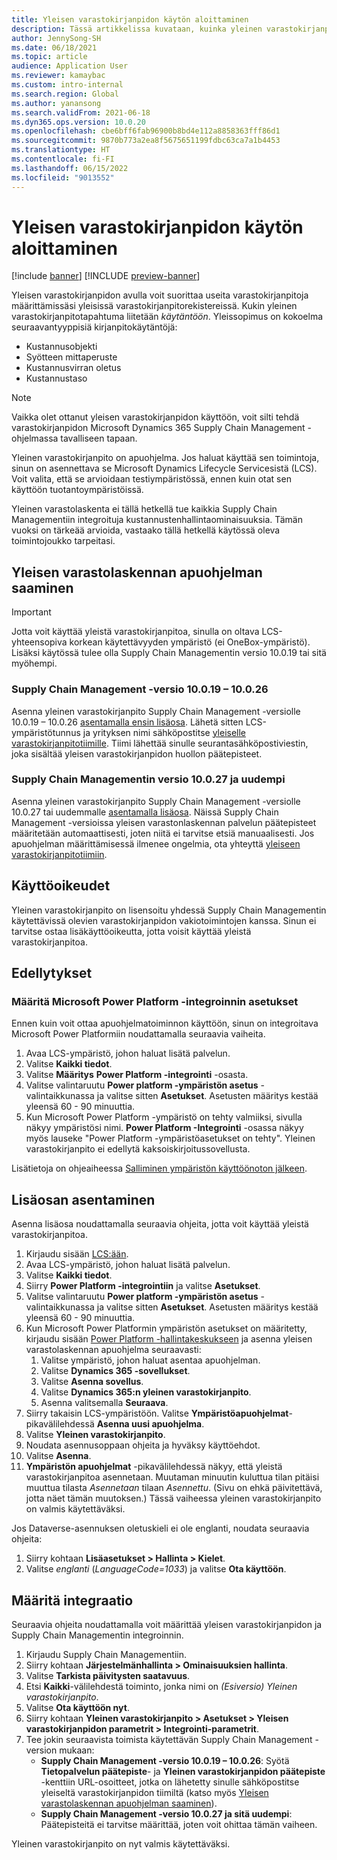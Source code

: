 ```yaml
---
title: Yleisen varastokirjanpidon käytön aloittaminen
description: Tässä artikkelissa kuvataan, kuinka yleinen varastokirjanpito otetaan käyttöön.
author: JennySong-SH
ms.date: 06/18/2021
ms.topic: article
audience: Application User
ms.reviewer: kamaybac
ms.custom: intro-internal
ms.search.region: Global
ms.author: yanansong
ms.search.validFrom: 2021-06-18
ms.dyn365.ops.version: 10.0.20
ms.openlocfilehash: cbe6bff6fab96900b8bd4e112a8858363fff86d1
ms.sourcegitcommit: 9870b773a2ea8f5675651199fdbc63ca7a1b4453
ms.translationtype: HT
ms.contentlocale: fi-FI
ms.lasthandoff: 06/15/2022
ms.locfileid: "9013552"
---
```

# <a name="get-started-with-global-inventory-accounting"></a>Yleisen varastokirjanpidon käytön aloittaminen

[!include [banner](../includes/banner.md)]
[!INCLUDE [preview-banner](../includes/preview-banner.md)]
<!--KFM: Preview until 4/30/2022 -->

Yleisen varastokirjanpidon avulla voit suorittaa useita varastokirjanpitoja määrittämissäsi yleisissä varastokirjanpitorekistereissä. Kukin yleinen varastokirjanpitotapahtuma liitetään *käytäntöön*. Yleissopimus on kokoelma seuraavantyyppisiä kirjanpitokäytäntöjä:

- Kustannusobjekti
- Syötteen mittaperuste
- Kustannusvirran oletus
- Kustannustaso

> [!NOTE]
> Vaikka olet ottanut yleisen varastokirjanpidon käyttöön, voit silti tehdä varastokirjanpidon Microsoft Dynamics 365 Supply Chain Management -ohjelmassa tavalliseen tapaan.

Yleinen varastokirjanpito on apuohjelma. Jos haluat käyttää sen toimintoja, sinun on asennettava se Microsoft Dynamics Lifecycle Servicesistä (LCS). Voit valita, että se arvioidaan testiympäristössä, ennen kuin otat sen käyttöön tuotantoympäristöissä.

Yleinen varastolaskenta ei tällä hetkellä tue kaikkia Supply Chain Managementiin integroituja kustannustenhallintaominaisuuksia. Tämän vuoksi on tärkeää arvioida, vastaako tällä hetkellä käytössä oleva toimintojoukko tarpeitasi.

## <a name="how-to-get-the-global-inventory-accounting-add-in"></a><a name="sign-up"></a>Yleisen varastolaskennan apuohjelman saaminen

> [!IMPORTANT]
> Jotta voit käyttää yleistä varastokirjanpitoa, sinulla on oltava LCS-yhteensopiva korkean käytettävyyden ympäristö (ei OneBox-ympäristö). Lisäksi käytössä tulee olla Supply Chain Managementin versio 10.0.19 tai sitä myöhempi.

### <a name="supply-chain-management-version-10019-to-10026"></a>Supply Chain Management -versio 10.0.19 – 10.0.26

Asenna yleinen varastokirjanpito Supply Chain Management -versiolle 10.0.19 – 10.0.26 [asentamalla ensin lisäosa](#install). Lähetä sitten LCS-ympäristötunnus ja yrityksen nimi sähköpostitse [yleiselle varastokirjanpitotiimille](mailto:GlobalInvAccount@microsoft.com). Tiimi lähettää sinulle seurantasähköpostiviestin, joka sisältää yleisen varastokirjanpidon huollon päätepisteet.

### <a name="supply-chain-management-version-10027-and-later"></a>Supply Chain Managementin versio 10.0.27 ja uudempi

Asenna yleinen varastokirjanpito Supply Chain Management -versiolle 10.0.27 tai uudemmalle [asentamalla lisäosa](#install). Näissä Supply Chain Management -versioissa yleisen varastonlaskennan palvelun päätepisteet määritetään automaattisesti, joten niitä ei tarvitse etsiä manuaalisesti. Jos apuohjelman määrittämisessä ilmenee ongelmia, ota yhteyttä [yleiseen varastokirjanpitotiimiin](mailto:GlobalInvAccount@microsoft.com).

## <a name="licensing"></a>Käyttöoikeudet

Yleinen varastokirjanpito on lisensoitu yhdessä Supply Chain Managementin käytettävissä olevien varastokirjanpidon vakiotoimintojen kanssa. Sinun ei tarvitse ostaa lisäkäyttöoikeutta, jotta voisit käyttää yleistä varastokirjanpitoa.

## <a name="prerequisites"></a>Edellytykset

### <a name="set-up-microsoft-power-platform-integration"></a>Määritä Microsoft Power Platform -integroinnin asetukset

Ennen kuin voit ottaa apuohjelmatoiminnon käyttöön, sinun on integroitava Microsoft Power Platformiin noudattamalla seuraavia vaiheita.

1. Avaa LCS-ympäristö, johon haluat lisätä palvelun.
1. Valitse **Kaikki tiedot**.
1. Valitse **Määritys** **Power Platform -integrointi** -osasta.
1. Valitse valintaruutu **Power platform -ympäristön asetus** -valintaikkunassa ja valitse sitten **Asetukset**. Asetusten määritys kestää yleensä 60 - 90 minuuttia.
1. Kun Microsoft Power Platform -ympäristö on tehty valmiiksi, sivulla näkyy ympäristösi nimi. **Power Platform -Integrointi** -osassa näkyy myös lauseke "Power Platform -ympäristöasetukset on tehty". Yleinen varastokirjanpito ei edellytä kaksoiskirjoitussovellusta.

Lisätietoja on ohjeaiheessa [Salliminen ympäristön käyttöönoton jälkeen](../../fin-ops-core/dev-itpro/power-platform/enable-power-platform-integration.md#enable-after-deploy).

## <a name="install-the-add-in"></a><a name="install"></a>Lisäosan asentaminen

Asenna lisäosa noudattamalla seuraavia ohjeita, jotta voit käyttää yleistä varastokirjanpitoa.

1. Kirjaudu sisään [LCS:ään](https://lcs.dynamics.com/Logon/Index).
1. Avaa LCS-ympäristö, johon haluat lisätä palvelun.
1. Valitse **Kaikki tiedot**.
1. Siirry **Power Platform -integrointiin** ja valitse **Asetukset**.
1. Valitse valintaruutu **Power platform -ympäristön asetus** -valintaikkunassa ja valitse sitten **Asetukset**. Asetusten määritys kestää yleensä 60 - 90 minuuttia.
1. Kun Microsoft Power Platformin ympäristön asetukset on määritetty, kirjaudu sisään [Power Platform -hallintakeskukseen](https://admin.powerplatform.microsoft.com) ja asenna yleisen varastolaskennan apuohjelma seuraavasti:
   1. Valitse ympäristö, johon haluat asentaa apuohjelman.
   1. Valitse **Dynamics 365 -sovellukset**.
   1. Valitse **Asenna sovellus**.
   1. Valitse **Dynamics 365:n yleinen varastokirjanpito**.
   1. Asenna valitsemalla **Seuraava**.
1. Siirry takaisin LCS-ympäristöön. Valitse **Ympäristöapuohjelmat**-pikavälilehdessä **Asenna uusi apuohjelma**.
1. Valitse **Yleinen varastokirjanpito**.
1. Noudata asennusoppaan ohjeita ja hyväksy käyttöehdot.
1. Valitse **Asenna**.
1. **Ympäristön apuohjelmat** -pikavälilehdessä näkyy, että yleistä varastokirjanpitoa asennetaan. Muutaman minuutin kuluttua tilan pitäisi muuttua tilasta *Asennetaan* tilaan *Asennettu*. (Sivu on ehkä päivitettävä, jotta näet tämän muutoksen.) Tässä vaiheessa yleinen varastokirjanpito on valmis käytettäväksi.

Jos Dataverse-asennuksen oletuskieli ei ole englanti, noudata seuraavia ohjeita:
1. Siirry kohtaan **Lisäasetukset \> Hallinta \> Kielet**.
1. Valitse *englanti* (*LanguageCode=1033*) ja valitse **Ota käyttöön**.

## <a name="set-up-the-integration"></a>Määritä integraatio

Seuraavia ohjeita noudattamalla voit määrittää yleisen varastokirjanpidon ja Supply Chain Managementin integroinnin.

1. Kirjaudu Supply Chain Managementiin.
1. Siirry kohtaan **Järjestelmänhallinta \> Ominaisuuksien hallinta**.
1. Valitse **Tarkista päivitysten saatavuus**.
1. Etsi **Kaikki**-välilehdestä toiminto, jonka nimi on *(Esiversio) Yleinen varastokirjanpito*.
1. Valitse **Ota käyttöön nyt**.
1. Siirry kohtaan **Yleinen varastokirjanpito \> Asetukset \> Yleisen varastokirjanpidon parametrit \> Integrointi-parametrit**.
1. Tee jokin seuraavista toimista käytettävän Supply Chain Management -version mukaan:
    - **Supply Chain Management -versio 10.0.19 – 10.0.26**: Syötä **Tietopalvelun päätepiste**- ja **Yleinen varastokirjanpidon päätepiste** -kenttiin URL-osoitteet, jotka on lähetetty sinulle sähköpostitse yleiseltä varastokirjanpidon tiimiltä (katso myös [Yleisen varastolaskennan apuohjelman saaminen](#sign-up)).
    - **Supply Chain Management -versio 10.0.27 ja sitä uudempi**: Päätepisteitä ei tarvitse määrittää, joten voit ohittaa tämän vaiheen.

Yleinen varastokirjanpito on nyt valmis käytettäväksi.
